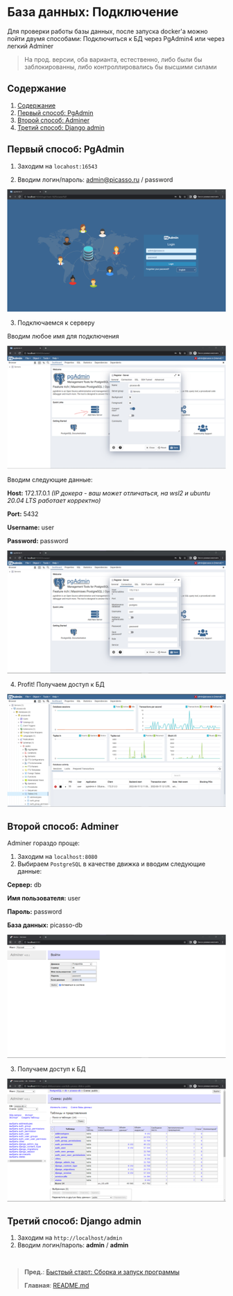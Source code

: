 # База данных: Подключение
Для проверки работы базы данных, после запуска docker'а можно пойти двумя способами:
Подключиться к БД через PgAdmin4 или через легкий Adminer

> На прод. версии, оба варианта, естественно, либо были бы заблокированны, либо контроллировались бы высшими силами


## Содержание
  1. [Содержание](#Содержание)
  2. [Первый способ: PgAdmin](#Первый-способ-PgAdmin)
  3. [Второй способ: Adminer](#Второй-способ-Adminer)
  4. [Третий способ: Django admin](#Третий-способ-Django-admin)


## Первый способ: PgAdmin

1. Заходим на `locahost:16543`

2. Вводим логин/пароль: admin@picasso.ru / password

![PgAdmin | login](/docs/images/pgadmin_login.png "PgAdmin | login")

3. Подключаемся к серверу

Вводим любое имя для подключения

![PgAdmin | connection to server | Server > General](/docs/images/pgadmin_add_server.png "PgAdmin | connection to server | Server > General")

Вводим следующие данные:

**Host:** 172.17.0.1 _(IP докера - ваш может отличаться, на wsl2 и ubuntu 20.04 LTS работает корректно)_

**Port:** 5432

**Username:** user

**Password:** password

![PgAdmin | Server > Connection](/docs/images/pgadmin_connection.png "PgAdmin | connection to server | Server > Connection")


4. Profit! Получаем доступ к БД

![PgAdmin | Access to the server was obtained](/docs/images/pgadmin_access.png "PgAdmin | Access to the server was obtained")

## Второй способ: Adminer

Adminer гораздо проще:

1. Заходим на `localhost:8080`
2. Выбираем `PostgreSQL` в качестве движка и вводим следующие данные:

**Сервер:** db

**Имя пользователя:** user

**Пароль:** password

**База данных:** picasso-db

![Adminer | Login](/docs/images/adminer-login.png "Adminer | Login")

3. Получаем доступ к БД

![Adminer | Access to the server was obtained](/docs/images/adminer_access.png "Adminer | Access to the server was obtained")


## Третий способ: Django admin

1. Заходим на `http://localhost/admin`
2. Вводим логин/пароль: **admin** / **admin**

<br />

> **Пред.**: [Быстрый старт: Сборка и запуск программы](quick_start.md)
>
> **Главная**: [README.md](/README.md)